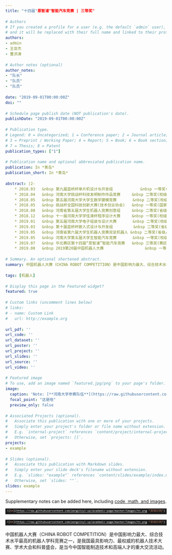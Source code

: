 ```yaml
---
title: "十四届"恩智浦"智能汽车竞赛 | 三等奖"

# Authors
# If you created a profile for a user (e.g. the default `admin` user), write the username (folder name) here 
# and it will be replaced with their full name and linked to their profile.
authors:
- admin
- 王亚杰
- 曹洪涛

# Author notes (optional)
author_notes:
- "队长"
- "队员"
- "队员"

date: "2019-09-01T00:00:00Z"
doi: ""

# Schedule page publish date (NOT publication's date).
publishDate: "2019-09-01T00:00:00Z"

# Publication type.
# Legend: 0 = Uncategorized; 1 = Conference paper; 2 = Journal article;
# 3 = Preprint / Working Paper; 4 = Report; 5 = Book; 6 = Book section;
# 7 = Thesis; 8 = Patent
publication_types: ["1"]

# Publication name and optional abbreviated publication name.
publication: In *青岛*
publication_short: In *青岛*

abstract: |2-
    * 2018.03   &nbsp 第九届蓝桥杯单片机设计与开发组		     &nbsp 一等奖(省级/个人赛)
    * 2018.04   &nbsp 河南大学挑战杯科技发明制作作品竞赛     &nbsp 二等奖(校级/团队赛)
    * 2018.05   &nbsp 第五届河南大学大学生数学建模竞赛       &nbsp 二等奖(校级/负责编程)
    * 2018.05   &nbsp 挑战杯全国科技创新大赛(技术创业协会)   &nbsp 一等奖(国家级/团队赛)
    * 2018.08   &nbsp 河南省第五届大学生机器人竞赛创意组     &nbsp 二等奖(省级/负责硬件)
    * 2018.12   &nbsp 十一届河南大学学佳澳杯程序设计大赛     &nbsp 一等奖(校级/个人赛)
    * 2019.01   &nbsp 第五届河南大学电子组装与设计大赛       &nbsp 二等奖(校级/个人赛)
    * 2019.03   &nbsp 第十届蓝桥杯嵌入式设计与开发组         &nbsp 二等奖(省级/个人赛)
    * 2019.05   &nbsp 河南省第六届大学生机器人竞赛双足机器人 &nbsp 二等奖(省级/任队长)
    * 2019.05   &nbsp 河南大学第五届大学生智能汽车竞赛       &nbsp 一等奖(校级/任队长)
    * 2019.07   &nbsp 华北赛区第十四届“恩智浦”智能汽车竞赛   &nbsp 三等奖(赛区/任队长)
    * 2019.08   &nbsp 2019第20届中国机器人大赛			       &nbsp 一等奖(国家级/任队长)

# Summary. An optional shortened abstract.
summary: 中国机器人大赛（CHINA ROBOT COMPETITION）是中国影响力最大、综合技术水平最高的机器人学科竞赛之一，是我国最具影响力、最权威的机器人技术大赛、学术大会和科普盛会，是当今中国智能制造技术和高端人才的重大交流活动。

tags: [机器人]

# Display this page in the Featured widget?
featured: true

# Custom links (uncomment lines below)
# links:
# - name: Custom Link
#   url: http://example.org

url_pdf: ''
url_code: ''
url_dataset: ''
url_poster: ''
url_project: ''
url_slides: ''
url_source: ''
url_video: ''

# Featured image
# To use, add an image named `featured.jpg/png` to your page's folder. 
image:
  caption: 'Note: [**河南大学参赛队伍**](https://raw.githubusercontent.com/pengxinyi-up/academic-page/master/images/2019robot.jpg)'
  focal_point: "这是啥"
  preview_only: false

# Associated Projects (optional).
#   Associate this publication with one or more of your projects.
#   Simply enter your project's folder or file name without extension.
#   E.g. `internal-project` references `content/project/internal-project/index.md`.
#   Otherwise, set `projects: []`.
projects:
- example

# Slides (optional).
#   Associate this publication with Markdown slides.
#   Simply enter your slide deck's filename without extension.
#   E.g. `slides: "example"` references `content/slides/example/index.md`.
#   Otherwise, set `slides: ""`.
slides: example
---
```


<!-- {{% callout note %}}
Click the *Cite* button above to demo the feature to enable visitors to import publication metadata into their reference management software.
{{% /callout %}}

{{% callout note %}}
Create your slides in Markdown - click the *Slides* button to check out the example.
{{% /callout %}} -->

Supplementary notes can be added here, including [code, math, and images](https://wowchemy.com/docs/writing-markdown-latex/).

![example](https://raw.githubusercontent.com/pengxinyi-up/academic-page/master/images/example.png "我的补充") 

![example](https://raw.githubusercontent.com/pengxinyi-up/academic-page/master/images/example.png "系统结构") 

中国机器人大赛（CHINA ROBOT COMPETITION）是中国影响力最大、综合技术水平最高的机器人学科竞赛之一，是我国最具影响力、最权威的机器人技术大赛、学术大会和科普盛会，是当今中国智能制造技术和高端人才的重大交流活动。